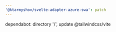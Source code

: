 ```yaml
---
'@ktarmyshov/svelte-adapter-azure-swa': patch
---
```


dependabot: directory '/', update @tailwindcss/vite
